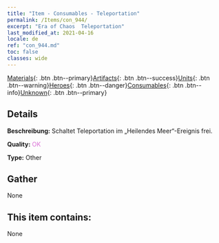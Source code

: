 ```yaml
---
title: "Item - Consumables - Teleportation"
permalink: /Items/con_944/
excerpt: "Era of Chaos  Teleportation"
last_modified_at: 2021-04-16
locale: de
ref: "con_944.md"
toc: false
classes: wide
---
```

 [Materials](/de/Items/){: .btn .btn--primary}[Artifacts](/de/Items/Artifacts/){: .btn .btn--success}[Units](/de/Items/Units/){: .btn .btn--warning}[Heroes](/de/Items/Heroes/){: .btn .btn--danger}[Consumables](/de/Items/Consumables/){: .btn .btn--info}[Unknown](/de/Items/Unknown/){: .btn .btn--primary}

## Details
 **Beschreibung:** Schaltet Teleportation im „Heilendes Meer“-Ereignis frei.

 **Quality:** <span style="color: #DA70D6">OK</span>

 **Type:** Other

## Gather

  None

## This item contains:

  None


